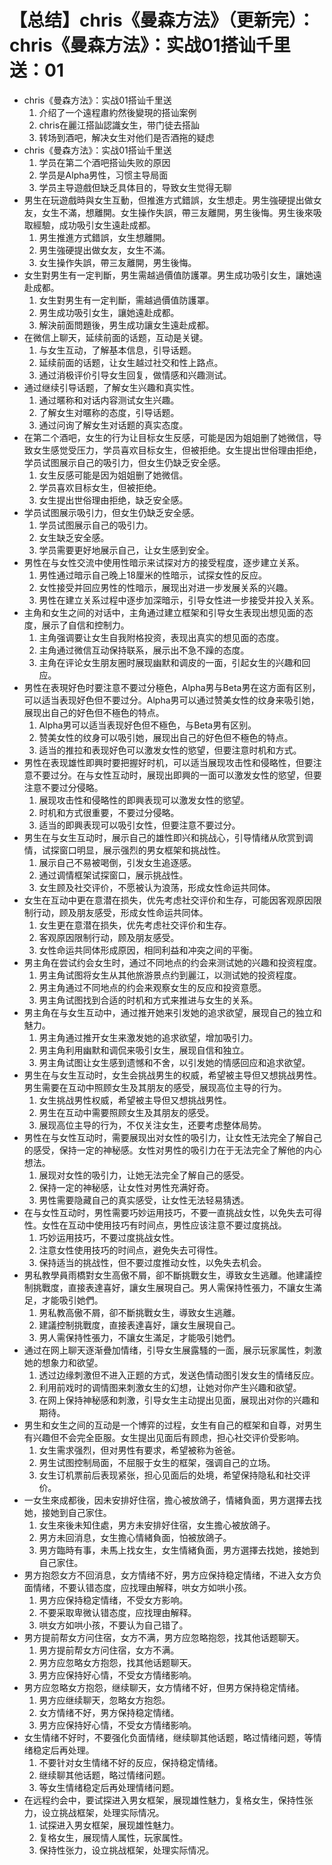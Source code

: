 # 【总结】chris《曼森方法》（更新完）：chris《曼森方法》：实战01搭讪千里送：01

-   chris《曼森方法》：实战01搭讪千里送
    1.  介绍了一个遠程肅約然後變現的搭讪案例
    2.  chris在麗江搭訕認識女生，带门徒去搭訕
    3.  转场到酒吧，解决女生对他们是否酒拖的疑虑
-   chris《曼森方法》：实战01搭讪千里送
    1.  学员在第二个酒吧搭讪失败的原因
    2.  学员是Alpha男性，习惯主导局面
    3.  学员主导遊戲但缺乏具体目的，导致女生觉得无聊
-   男生在玩遊戲時與女生互動，但推進方式錯誤，女生想走。男生強硬提出做女友，女生不滿，想離開。女生操作失誤，帶三友離開，男生後悔。男生後來吸取經驗，成功吸引女生遠赴成都。
    1.  男生推進方式錯誤，女生想離開。
    2.  男生強硬提出做女友，女生不滿。
    3.  女生操作失誤，帶三友離開，男生後悔。
-   女生對男生有一定判斷，男生需越過價值防護罩。男生成功吸引女生，讓她遠赴成都。
    1.  女生對男生有一定判斷，需越過價值防護罩。
    2.  男生成功吸引女生，讓她遠赴成都。
    3.  解決前面問題後，男生成功讓女生遠赴成都。
-   在微信上聊天，延续前面的话题，互动是关键。
    1.  与女生互动，了解基本信息，引导话题。
    2.  延续前面的话题，让女生越过社交和性上路点。
    3.  通过消极评价引导女生回复，做情感和兴趣测试。
-   通过继续引导话题，了解女生兴趣和真实性。
    1.  通过暱称和对话内容测试女生兴趣。
    2.  了解女生对暱称的态度，引导话题。
    3.  通过问询了解女生对话题的真实态度。
-   在第二个酒吧，女生的行为让目标女生反感，可能是因为姐姐删了她微信，导致女生感觉受压力，学员喜欢目标女生，但被拒绝。女生提出世俗理由拒绝，学员试图展示自己的吸引力，但女生仍缺乏安全感。
    1.  女生反感可能是因为姐姐删了她微信。
    2.  学员喜欢目标女生，但被拒绝。
    3.  女生提出世俗理由拒绝，缺乏安全感。
-   学员试图展示吸引力，但女生仍缺乏安全感。
    1.  学员试图展示自己的吸引力。
    2.  女生缺乏安全感。
    3.  学员需要更好地展示自己，让女生感到安全。
-   男性在与女性交流中使用性暗示来试探对方的接受程度，逐步建立关系。
    1.  男性通过暗示自己晚上18厘米的性暗示，试探女性的反应。
    2.  女性接受并回应男性的性暗示，展现出对进一步发展关系的兴趣。
    3.  男性在建立关系过程中逐步加深暗示，引导女性进一步接受并投入关系。
-   主角和女生之间的对话中，主角通过建立框架和引导女生表现出想见面的态度，展示了自信和控制力。
    1.  主角强调要让女生自我附格投资，表现出真实的想见面的态度。
    2.  主角通过微信互动保持联系，展示出不急不躁的态度。
    3.  主角在评论女生朋友圈时展现幽默和调皮的一面，引起女生的兴趣和回应。
-   男性在表現好色时要注意不要过分極色，Alpha男与Beta男在这方面有区别，可以适当表现好色但不要过分。Alpha男可以通过赞美女性的纹身来吸引她，展现出自己的好色但不極色的特点。
    1.  Alpha男可以适当表现好色但不極色，与Beta男有区别。
    2.  赞美女性的纹身可以吸引她，展现出自己的好色但不極色的特点。
    3.  适当的推拉和表现好色可以激发女性的慾望，但要注意时机和方式。
-   男性在表现雄性即興时要把握好时机，可以适当展现攻击性和侵略性，但要注意不要过分。在与女性互动时，展现出即興的一面可以激发女性的慾望，但要注意不要过分侵略。
    1.  展现攻击性和侵略性的即興表现可以激发女性的慾望。
    2.  时机和方式很重要，不要过分侵略。
    3.  适当的即興表现可以吸引女性，但要注意不要过分。
-   男生在与女生互动时，展示自己的雄性即兴和挑战心，引导情绪从欣赏到调情，试探窗口明显，展示强烈的男女框架和挑战性。
    1.  展示自己不易被喝倒，引发女生追逐感。
    2.  通过调情框架试探窗口，展示挑战性。
    3.  女生顾及社交评价，不愿被认为浪荡，形成女性命运共同体。
-   女生在互动中更在意潜在损失，优先考虑社交评价和生存，可能因客观原因限制行动，顾及朋友感受，形成女性命运共同体。
    1.  女生更在意潜在损失，优先考虑社交评价和生存。
    2.  客观原因限制行动，顾及朋友感受。
    3.  女性命运共同体形成原因，相同利益和冲突之间的平衡。
-   男主角在尝试约会女生时，通过不同地点的约会来测试她的兴趣和投资程度。
    1.  男主角试图将女生从其他旅游景点约到麗江，以测试她的投资程度。
    2.  男主角通过不同地点的约会来观察女生的反应和投资意愿。
    3.  男主角试图找到合适的时机和方式来推进与女生的关系。
-   男主角在与女生互动中，通过推开她来引发她的追求欲望，展现自己的独立和魅力。
    1.  男主角通过推开女生来激发她的追求欲望，增加吸引力。
    2.  男主角利用幽默和调侃来吸引女生，展现自信和独立。
    3.  男主角试图让女生感到遗憾和不舍，以引发她的情感回应和追求欲望。
-   男生在与女生互动时，女生会挑战男生的权威，希望被主导但又想挑战男性。男生需要在互动中照顾女生及其朋友的感受，展现高位主导的行为。
    1.  女生挑战男性权威，希望被主导但又想挑战男性。
    2.  男生在互动中需要照顾女生及其朋友的感受。
    3.  展现高位主导的行为，不仅关注女生，还要考虑整体局势。
-   男性在与女性互动时，需要展现出对女性的吸引力，让女性无法完全了解自己的感受，保持一定的神秘感。女性对男性的吸引力在于无法完全了解他的内心想法。
    1.  展现对女性的吸引力，让她无法完全了解自己的感受。
    2.  保持一定的神秘感，让女性对男性充满好奇。
    3.  男性需要隐藏自己的真实感受，让女性无法轻易猜透。
-   在与女性互动时，男性需要巧妙运用技巧，不要一直挑战女性，以免失去可得性。女性在互动中使用技巧有时间点，男性应该注意不要过度挑战。
    1.  巧妙运用技巧，不要过度挑战女性。
    2.  注意女性使用技巧的时间点，避免失去可得性。
    3.  保持适当的挑战性，但不要过度推动女性，以免失去机会。
-   男私教學員雨橋對女生高傲不屑，卻不斷挑戰女生，導致女生逃離。他建議控制挑戰度，直接表達喜好，讓女生展現自己。男人需保持性張力，不讓女生滿足，才能吸引她們。
    1.  男私教高傲不屑，卻不斷挑戰女生，導致女生逃離。
    2.  建議控制挑戰度，直接表達喜好，讓女生展現自己。
    3.  男人需保持性張力，不讓女生滿足，才能吸引她們。
-   通过在网上聊天逐渐疊加情绪，引导女生展露騷的一面，展示玩家属性，刺激她的想象力和欲望。
    1.  透过边缘刺激但不进入正题的方式，发送色情动图引发女生的情绪反应。
    2.  利用前戏时的调情图来刺激女生的幻想，让她对你产生兴趣和欲望。
    3.  在网上保持神秘感和刺激，引导女生主动提出见面，展现出对你的兴趣和期待。
-   男生和女生之间的互动是一个博弈的过程，女生有自己的框架和自尊，对男生有兴趣但不会完全臣服。女生提出见面后有顾虑，担心社交评价受影响。
    1.  女生需求强烈，但对男性有要求，希望被称为爸爸。
    2.  男生试图控制局面，不屈服于女生的框架，强调自己的立场。
    3.  女生订机票前后表现紧张，担心见面后的处境，希望保持隐私和社交评价。
-   一女生來成都後，因未安排好住宿，擔心被放鴿子，情緒負面，男方選擇去找她，接她到自己家住。
    1.  女生來後未知住處，男方未安排好住宿，女生擔心被放鴿子。
    2.  男方未回消息，女生擔心情緒負面，怕被放鴿子。
    3.  男方臨時有事，未馬上找女生，女生情緒負面，男方選擇去找她，接她到自己家住。
-   男方抱怨女方不回消息，女方情绪不好，男方应保持稳定情绪，不进入女方负面情绪，不要认错态度，应找理由解释，哄女方如哄小孩。
    1.  男方应保持稳定情绪，不受女方影响。
    2.  不要采取卑微认错态度，应找理由解释。
    3.  哄女方如哄小孩，不要认为自己错了。
-   男方提前帮女方问住宿，女方不满，男方应忽略抱怨，找其他话题聊天。
    1.  男方提前帮女方问住宿，女方不满。
    2.  男方应忽略女方抱怨，找其他话题聊天。
    3.  男方应保持好心情，不受女方情绪影响。
-   男方应忽略女方抱怨，继续聊天，女方情绪不好，但男方保持稳定情绪。
    1.  男方应继续聊天，忽略女方抱怨。
    2.  女方情绪不好，男方保持稳定情绪。
    3.  男方应保持好心情，不受女方情绪影响。
-   女生情绪不好时，不要强化负面情绪，继续聊其他话题，略过情绪问题，等情绪稳定后再处理。
    1.  不要针对女生情绪不好的反应，保持稳定情绪。
    2.  继续聊其他话题，略过情绪问题。
    3.  等女生情绪稳定后再处理情绪问题。
-   在远程约会中，要试探进入男女框架，展现雄性魅力，复格女生，保持性张力，设立挑战框架，处理实际情况。
    1.  试探进入男女框架，展现雄性魅力。
    2.  复格女生，展现情人属性，玩家属性。
    3.  保持性张力，设立挑战框架，处理实际情况。
